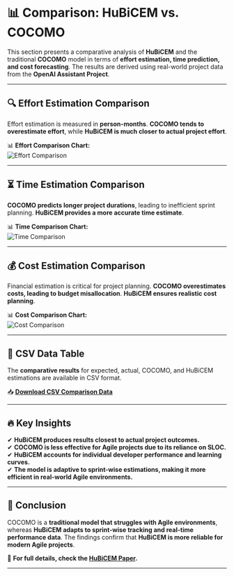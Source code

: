 # 📊 Comparison: HuBiCEM vs. COCOMO  

This section presents a comparative analysis of **HuBiCEM** and the traditional **COCOMO** model in terms of **effort estimation, time prediction, and cost forecasting**. The results are derived using real-world project data from the **OpenAI Assistant Project**.

---

## 🔍 Effort Estimation Comparison  
Effort estimation is measured in **person-months**. **COCOMO tends to overestimate effort**, while **HuBiCEM is much closer to actual project effort**.

📊 **Effort Comparison Chart:**  
![Effort Comparison](charts/effort_comparison.png)

---

## ⏳ Time Estimation Comparison  
**COCOMO predicts longer project durations**, leading to inefficient sprint planning. **HuBiCEM provides a more accurate time estimate**.

📊 **Time Comparison Chart:**  
![Time Comparison](charts/time_comparison.png)

---

## 💰 Cost Estimation Comparison  
Financial estimation is critical for project planning. **COCOMO overestimates costs, leading to budget misallocation**. **HuBiCEM ensures realistic cost planning**.

📊 **Cost Comparison Chart:**  
![Cost Comparison](charts/cost_comparison.png)

---

## 📑 CSV Data Table  
The **comparative results** for expected, actual, COCOMO, and HuBiCEM estimations are available in CSV format.

📥 **[Download CSV Comparison Data](comparison_data.csv)**  

---

## 🔥 Key Insights  

✔ **HuBiCEM produces results closest to actual project outcomes.**  
✔ **COCOMO is less effective for Agile projects due to its reliance on SLOC.**  
✔ **HuBiCEM accounts for individual developer performance and learning curves.**  
✔ **The model is adaptive to sprint-wise estimations, making it more efficient in real-world Agile environments.**  

---

## 📌 Conclusion  
COCOMO is a **traditional model that struggles with Agile environments**, whereas **HuBiCEM adapts to sprint-wise tracking and real-time performance data**. The findings confirm that **HuBiCEM is more reliable for modern Agile projects**.

📩 **For full details, check the [HuBiCEM Paper](HuBiCEM-paper.pdf).**  

---
